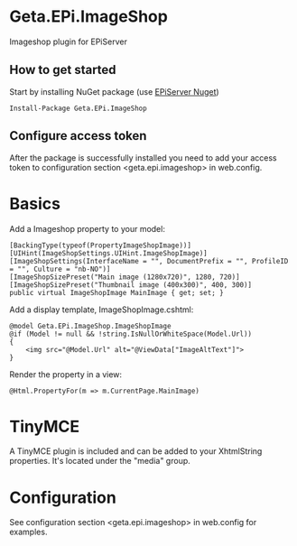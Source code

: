 # Geta.EPi.ImageShop
Imageshop plugin for EPiServer

## How to get started

Start by installing NuGet package (use [EPiServer Nuget](http://nuget.episerver.com))

    Install-Package Geta.EPi.ImageShop

## Configure access token

After the package is successfully installed you need to add your access token to configuration section &lt;geta.epi.imageshop&gt; in web.config.

# Basics

Add a Imageshop property to your model:

    [BackingType(typeof(PropertyImageShopImage))]
    [UIHint(ImageShopSettings.UIHint.ImageShopImage)]
    [ImageShopSettings(InterfaceName = "", DocumentPrefix = "", ProfileID = "", Culture = "nb-NO")]
    [ImageShopSizePreset("Main image (1280x720)", 1280, 720)]
    [ImageShopSizePreset("Thumbnail image (400x300)", 400, 300)]
    public virtual ImageShopImage MainImage { get; set; }
    
Add a display template, ImageShopImage.cshtml:

    @model Geta.EPi.ImageShop.ImageShopImage
    @if (Model != null && !string.IsNullOrWhiteSpace(Model.Url))
    {
        <img src="@Model.Url" alt="@ViewData["ImageAltText"]">
    }

Render the property in a view:

    @Html.PropertyFor(m => m.CurrentPage.MainImage)

# TinyMCE

A TinyMCE plugin is included and can be added to your XhtmlString properties. It's located under the "media" group.

# Configuration

See configuration section &lt;geta.epi.imageshop&gt; in web.config for examples.
